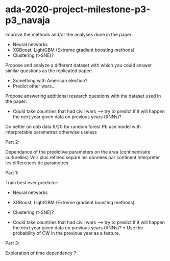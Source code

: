 # ada-2020-project-milestone-p3-p3_navaja

Improve the methods and/or the analyses done in the paper:
* Neural networks
* XGBoost, LightGBM (Extreme gradient boosting methods)
* Clustering (t-SNE)?

Propose and analyze a different dataset with which you could answer similar questions as the replicated paper:
* Something with American election?
* Predict other wars...

Propose answering additional research questions with the dataset used in the paper:
* Could take countries that had civil wars --> try to predict if it will happen the next year given data on previous years (RNNs)? 

Do better on oob data 9/20 for random forest
Pb use model with interpretable parametres otherwise useless

Part 2: 

Dependance of the predictive parameters on the area (continent/aire culturelles)
Voir plus refined separé les données par continent
Interpreter les differences de parametres

Part 1: 

Train best ever predictor:
* Neural networks
* XGBoost, LightGBM (Extreme gradient boosting methods)
* Clustering (t-SNE)?

* Could take countries that had civil wars --> try to predict if it will happen the next year given data on previous years (RNNs)? 
      * Use the probability of CW in the previous year as a feature.
      
Part 3:

Exploration of time dependency ?
